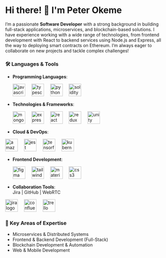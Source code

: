 # Hi there! 👋 I'm Peter Okeme

I’m a passionate **Software Developer** with a strong background in building full-stack applications, microservices, and blockchain-based solutions. I have experience working with a wide range of technologies, from frontend development with React to backend services using Node.js and Express, all the way to deploying smart contracts on Ethereum. I’m always eager to collaborate on new projects and tackle complex challenges!


### 🛠️ Languages & Tools

- **Programming Languages**:  
    <div align="left">
    <img src="https://cdn.jsdelivr.net/gh/devicons/devicon/icons/javascript/javascript-original.svg" height="40" alt="javascript logo"  />
    <img width="12" />
    <img src="https://cdn.jsdelivr.net/gh/devicons/devicon/icons/typescript/typescript-original.svg" height="40" alt="typescript logo"  />
    <img width="12" />
      <img src="https://cdn.jsdelivr.net/gh/devicons/devicon/icons/python/python-original.svg" height="40" alt="python logo"  />
    <img width="12" />

    <img src="https://cdn.jsdelivr.net/gh/devicons/devicon/icons/solidity/solidity-original.svg" height="40" alt="solidity logo"  />
  </div>

- **Technologies & Frameworks**:  
  <div align="left">
   <img src="https://cdn.jsdelivr.net/gh/devicons/devicon/icons/mongodb/mongodb-original.svg" height="40" alt="mongodb logo"  />
  <img width="12" />
  <img src="https://cdn.jsdelivr.net/gh/devicons/devicon/icons/express/express-original.svg" height="40" alt="express logo"  />
  <img width="12" />
    <img src="https://cdn.jsdelivr.net/gh/devicons/devicon/icons/react/react-original.svg" height="40" alt="react logo"  />
  <img width="12" />
    <img src="https://cdn.jsdelivr.net/gh/devicons/devicon/icons/redux/redux-original.svg" height="40" alt="redux logo"  />
  <img width="12" />
   <img src="https://cdn.jsdelivr.net/gh/devicons/devicon/icons/unity/unity-original.svg" height="40" alt="unity logo"  />
  <img width="12" />

</div>

- **Cloud & DevOps**:  
 <div align="left">
 <img src="https://cdn.jsdelivr.net/gh/devicons/devicon/icons/amazonwebservices/amazonwebservices-line-wordmark.svg" height="40" alt="amazonwebservices logo"  />
 <img width="12" />
<img src="https://cdn.jsdelivr.net/gh/devicons/devicon/icons/jest/jest-plain.svg" height="40" alt="jest logo"  />
 <img width="12" />
<img src="https://cdn.jsdelivr.net/gh/devicons/devicon/icons/tensorflow/tensorflow-original.svg" height="40" alt="tensorflow logo"  />
 <img width="12" />
   <img src="https://cdn.jsdelivr.net/gh/devicons/devicon/icons/kubernetes/kubernetes-plain.svg" height="40" alt="kubernetes logo"  />
 <img width="12" />

</div>

- **Frontend Development**:  
    <div align="left">
    <img src="https://cdn.jsdelivr.net/gh/devicons/devicon/icons/figma/figma-original.svg" height="40" alt="figma logo"  />
    <img width="12" />
    <img src="https://cdn.jsdelivr.net/gh/devicons/devicon/icons/tailwindcss/tailwindcss-original-wordmark.svg" height="40" alt="tailwindcss logo"  />
    <img width="12" />
    <img src="https://cdn.jsdelivr.net/gh/devicons/devicon/icons/materialui/materialui-original.svg" height="40" alt="materialui logo"  />
    <img width="12" />
    <img src="https://cdn.jsdelivr.net/gh/devicons/devicon/icons/css3/css3-original.svg" height="40" alt="css3 logo"  />
    <img width="12" />
  </div>

- **Collaboration Tools**:  
 Jira | GitHub | WebRTC
 <div align="left">
   <img src="https://cdn.jsdelivr.net/gh/devicons/devicon/icons/jira/jira-original.svg" height="40" alt="jira logo"  />
 <img width="12" />
<img src="https://cdn.jsdelivr.net/gh/devicons/devicon/icons/confluence/confluence-original.svg" height="40" alt="confluence logo"  />
 <img width="12" />
  <img src="https://cdn.jsdelivr.net/gh/devicons/devicon/icons/trello/trello-plain.svg" height="40" alt="trello logo"  />
 <img width="12" />

</div>

###


### 🌟 Key Areas of Expertise

- Microservices & Distributed Systems
- Frontend & Backend Development (Full-Stack)
- Blockchain Development & Automation
- Web & Mobile Development

###
